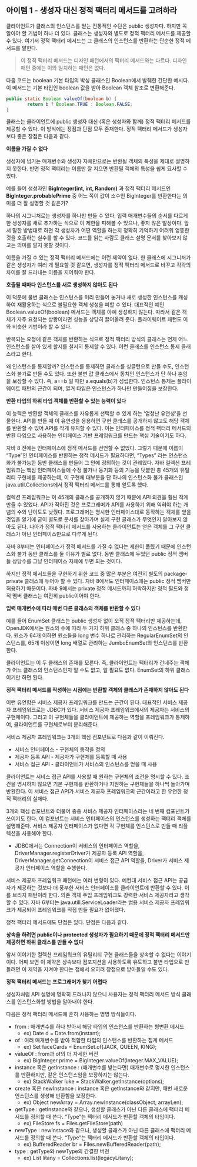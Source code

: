 ## 아이템 1 - 생성자 대신 정적 팩터리 메서드를 고려하라

클라이언트가 클래스의 인스턴스를 얻는 전통적인 수단은 public 생성자다. 하지만 꼭 알아야 할 기법이 하나 더 있다. 클래스는 생성자와 별도로 정적 팩터리 메서드를 제공할 수 있다. 여기서 정적 팩터리 메서드는 그 클래스의 인스턴스를 반환하는 단순한 정적 메서드를 말한다. 

> 이 정적 팩터리 메서드는 디자인 패턴에서의 팩터리 메서드와는 다르다. 디자인 패턴 중에는 이와 일치하는 패턴은 없다.
> 

다음 코드는 boolean 기본 타입의 박싱 클래스인 Boolean에서 발췌한 간단한 예시다. 이 메서드는 기본 타입인 boolean 값을 받아 Boolean 객체 참조로 변환해준다.

```java
public static Boolean valueOf(boolean b) {
		return b ? Boolean.TRUE : Boolean.FALSE;
}
```

클래스는 클라이언트에 public 생성자 대신 (혹은 생성자와 함께) 정적 팩터리 메서드를 제공할 수 있다. 이 방식에는 장점과 단점 모두 존재한다. 정적 팩터리 메서드가 생성자보다 좋은 장점은 다음과 같다.

**이름을 가질 수 없다**  

생성자에 넘기는 매개변수와 생성자 자체만으로는 반환될 객체의 특성을 제대로 설명하지 못한다. 반면 정적 팩터리는 이름만 잘 지으면 반환될 객체의 특성을 쉽게 묘사할 수 있다. 

예를 들어 생성자인 **BigInteger(int, int, Random)** 과 정적 팩터리 메서드인 **BigInteger.probablePrime** 중 어느 쪽이 값이 소수인 BigInteger를 반환한다는 의미를 더 잘 설명할 것 같은가?

하나의 시그니처로는 생성자를 하나만 만들 수 있다. 입력 매개변수들의 순서를 다르게 한 생성자를 새로 추가하는 식으로 이 제한을 피해볼 수 있으나, 좋지 않은 발상이다. 앞서 말한 방법대로 하면 각 생성자가 어떤 역할을 하는지 정확히 기억하기 어려워 엉뚱한 것을 호출하는 실수를 할 수 있다. 코드를 읽는 사람도 클래스 설명 문서를 찾아보지 않고는 의미를 알지 못할 것이다.

이름을 가질 수 있는 정적 팩터리 메서드에는 이런 제약이 없다. 한 클래스에 시그니처가 같은 생성자가 여러 개 필요할 것 같으면, 생성자를 정적 팩터리 메서드로 바꾸고 각각의 차이를 잘 드러내는 이름을 지어줘야 한다. 

**호출될 때마다 인스턴스를 새로 생성하지 않아도 된다**

이 덕분에 불변 클래스는 인스턴스를 미리 만들어 놓거나 새로 생성한 인스턴스를 캐싱하여 재활용하는 식으로 불필요한 객체 생성을 피할 수 있다. 대표적인 예인 Boolean.valueOf(boolean) 메서드는 객체를 아예 생성하지 않는다. 따라서 같은 객체가 자주 요청되는 상황이라면 성능을 상당히 끌어올려 준다. 플라이웨이트 패턴도 이와 비슷한 기법이라 할 수 있다.

반복되는 요청에 같은 객체를 반환하는 식으로 정적 팩터리 방식의 클래스는 언제 어느 인스턴스를 살아 있게 할지를 철저히 통제할 수 있다. 이런 클래스를 인스턴스 통제 클래스라고 한다. 

왜 인스턴스를 통제할까? 인스턴스를 통제하면 클래스를 싱글턴으로 만들 수도, 인스턴스화 불가로 만들 수도 있다. 또한 불변 값 클래스에서 동치인 인스턴스가 단 하나 뿐임을 보장할 수 있다. 즉, a==b 일 때만 a.equals(b)가 성립한다. 인스턴스 통제는 플라이웨이트 패턴의 근간이 되며, 열거 타입은 인스턴스가 하나만 만들어짐을 보장한다. 

**반환 타입의 하위 타입 객체를 반환할 수 있는 능력이 있다**

이 능력은 반환할 객체의 클래스를 자유롭게 선택할 수 있게 하는 ‘엄청난 유연성’을 선물한다. API를 만들 때 이 유연성을 응용하면 구현 클래스를 공개하지 않고도 해당 객체를 반환할 수 있어 API를 작게 유지할 수 있다. 이는 인터페이스를 정적 팩터리 메서드의 반환 타입으로 사용하는 인터페이스 기반 프레임워크를 만드는 핵심 기술이기도 하다.

자바 8 전에는 인터페이스에 정적 메서드를 선언할 수 없었다. 그렇기 때문에 이름이 “Type”인 인터페이스를 반환하는 정적 메서드가 필요하다면, “Types” 라는 인스턴스화가 불가능한 동반 클래스를 만들어 그 안에 정의하는 것이 관례였다. 자바 컬렉션 프레임워크는 핵심 인터페이스들에 수정 불가나 동기화 등의 기능을 덧붙인 총 45개의 유틸리티 구현체를 제공하는데, 이 구현체 대부분을 단 하나의 인스턴스화 불가 클래스인 java.util.Collections에서 정적 팩터리 메서드를 통해 얻도록 했다. 

컬렉션 프레임워크는 이 45개의 클래스를 공개하지 않기 때문에 API 외견을 훨씬 작게 만들 수 있었다. API가 작아진 것은 프로그래머가 API를 사용하기 위해 익혀야 하는 개념의 수와 난이도도 낮췄다. 프로그래머는 명시한 인터페이스대로 동작하는 객체를 얻을 것임을 알기에 굳이 별도로 문서를 찾아가며 실제 구현 클래스가 무엇인지 알아보지 않아도 된다. 나아가 정적 팩터리 메서드를 사용하는 클라이언트는 얻은 객체를 그 구현 클래스가 아닌 인터페이스만으로 다루게 된다. 

자바 8부터는 인터페이스가 정적 메서드를 가질 수 없다는 제한이 풀렸기 때문에 인스턴스화 불가 동반 클래스를 둘 이유가 별로 없다. 동반 클래스에 두었던 public 정적 멤버들 상당수를 그냥 인터페이스 자체에 두면 되는 것이다. 

하지만 정적 메서드들을 구현하기 위한 코드 중 많은 부분은 여전히 별도의 package-private 클래스에 두어야 할 수 있다. 자바 8에서도 인터페이스에는 public 정적 멤버만 허용하기 때문이다. 자바 9에서는 private 정적 메서드까지 허락하지만 정적 필드와 정적 멤버 클래스는 여전히 public이어야 한다.

**입력 매개변수에 따라 매번 다른 클래스의 객체를 반환할 수 있다**

예를 들어 EnumSet 클래스는 public 생성자 없이 오직 정적 팩터리만 제공하는데, OpenJDK에서는 원소의 수에 따라 두 가지 하위 클래스 중 하나의 인스턴스를 반환한다. 원소가 64개 이하면 원소들을 long 변수 하나로 관리하는 RegularEnumSet의 인스턴스를, 65개 이상이면 long 배열로 관리하는 JumboEnumSet의 인스턴스를 반환한다.

클라이언트는 이 두 클래스의 존재를 모른다. 즉, 클라이언트는 팩터리가 건네주는 객체가 어느 클래스의 인스턴스인지 알 수도 없고, 알 필요도 없다. EnumSet의 하위 클래스이기만 하면 된다.

**정적 팩터리 메서드를 작성하는 시점에는 반환할 객체의 클래스가 존재하지 않아도 된다**

이런 유연함은 서비스 제공자 프레임워크를 만드는 근간이 된다. 대표적인 서비스 제공자 프레임워크로는 JDBC가 있다. 서비스 제공자 프레임워크에서의 제공자는 서비스의 구현체이다. 그리고 이 구현체들을 클라이언트에 제공하는 역할을 프레임워크가 통제하여, 클라이언트를 구현체로부터 분리해준다.

서비스 제공자 프레임워크는 3개의 핵심 컴포넌트로 다음과 같이 이뤄진다.

- 서비스 인터페이스 - 구현체의 동작을 정의
- 제공자 등록 API - 제공자가 구현체를 등록할 때 사용
- 서비스 접근 API - 클라이언트가 서비스의 인스턴스를 얻을 때 사용

클라이언트는 서비스 접근 API를 사용할 때 원하는 구현체의 조건을 명시할 수 있다. 조건을 명시하지 않으면 기본 구현체를 반환하거나 지원하는 구현체들을 하나씩 돌아가며 반환한다. 이 서비스 접근 API가 서비스 제공자 프레임워크의 근간이라고 한 유연한 정적 팩터리의 실체다. 

3개의 핵심 컴포넌트와 더불어 종종 서비스 제공자 인터페이스라는 네 번째 컴포넌트가 쓰이기도 한다. 이 컴포넌트는 서비스 인터페이스의 인스턴스를 생성하는 팩터리 객체를 설명해준다. 서비스 제공자 인터페이스가 없다면 각 구현체를 인스턴스로 만들 때 리플렉션을 사용해야 한다. 

- JDBC에서는 Connection이 서비스의 인터페이스 역할을, DriverManager.registerDriver가 제공자 등록 API 역할을, DriverManager.getConnection이 서비스 접근 API 역할을, Driver가 서비스 제공자 인터페이스 역할을 수행한다.

서비스 제공자 프레임워크 패턴에는 여러 변형이 있다. 예컨대 서비스 접근 API는 공급자가 제공하는 것보다 더 풍부한 서비스 인터페이스를 클라이언트에 반환할 수 있다. 이를 브리지 패턴이라 한다. 의존 객체 주입 프레임워크도 강력한 서비스 제공자라고 생각할 수 있다. 자바 6부터는 java.utill.ServiceLoader라는 범용 서비스 제공자 프레임워크가 제공되어 프레임워크를 직접 만들 필요가 없어졌다. 

정적 팩터리 메서드에도 단점은 있다. 단점은 다음과 같다.

**상속을 하려면 public이나 protected 생성자가 필요하기 때문에 정적 팩터리 메서드만 제공하면 하위 클래스를 만들 수 없다**

앞서 이야기한 컬렉션 프레임워크의 유틸리티 구현 클래스들을 상속할 수 없다는 이야기이다. 어찌 보면 이 제약은 상속보다 컴포지션을 사용하도록 유도하고 불변 타입으로 만들려면 이 제약을 지켜야 한다는 점에서 오히려 장점으로 받아들일 수도 있다.

**정적 팩터리 메서드는 프로그래머가 찾기 어렵다**

생성자처럼 API 설명에 명확히 드러나지 않으니 사용자는 정적 팩터리 메서드 방식 클래스를 인스턴스화할 방법을 알아내야 한다. 

다음은 정적 팩터리 메서드에 흔히 사용하는 명명 방식들이다. 

- from : 매개변수를 하나 받아서 해당 타입의 인스턴스를 반환하는 형변환 메서드
    - ex) Date d = Date.from(instant);
- of : 여러 매개변수를 받아 적합한 타입의 인스턴스를 반환하는 집계 메서드
    - ex) Set<Rank> faceCards = EnumSet.of(JACK, QUEEN, KING);
- valueOf : from과 of의 더 자세한 버전
    - ex) BigInteger prime = BigInteger.valueOf(Integer.MAX_VALUE);
- instance 혹은 getInstance : (매개변수를 받는다면) 매개변수로 명시한 인스턴스를 반환하지만, 같은 인스턴스임을 보장하지는 않는다.
    - ex) StackWalker luke = StackWalker.getInstance(options);
- create 혹은 newInstance : instance 혹은 getInstance와 같지만, 매번 새로운 인스턴스를 생성해 반환함을 보장한다.
    - ex) Object newArray = Array.newInstance(classObject, arrayLen);
- getType : getInstance와 같으나, 생성할 클래스가 아닌 다른 클래스에 팩터리 메서드를 정의할 때 쓴다. “Type”는 팩터리 메서드가 반환할 객체의 타입이다.
    - ex) FileStore fs = Files.getFileStore(path)
- newType : newInstace와 같으나, 생성할 클래스가 아닌 다른 클래스에 팩터리 메서드를 정의할 때 쓴다. “Type”는 팩터리 메서드가 반환할 객체의 타입이다.
    - ex) BufferedReader br = Files.newBufferedReader(path);
- type : getType와 newType의 간결한 버전
    - ex) List<Complaint> litany = Collections.list(legacyLitany);